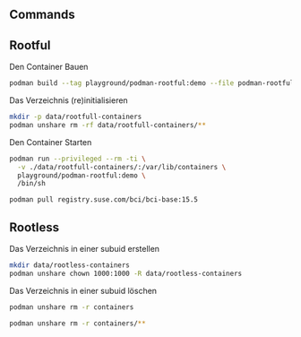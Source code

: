 ## Commands

## Rootful
Den Container Bauen
```bash
podman build --tag playground/podman-rootful:demo --file podman-rootful.dockerfile .
```

Das Verzeichnis (re)initialisieren
```bash
mkdir -p data/rootfull-containers
podman unshare rm -rf data/rootfull-containers/**
```

Den Container Starten
```bash
podman run --privileged --rm -ti \
  -v ./data/rootfull-containers/:/var/lib/containers \
  playground/podman-rootful:demo \
  /bin/sh
```

```
podman pull registry.suse.com/bci/bci-base:15.5
```


## Rootless
Das Verzeichnis in einer subuid erstellen
```bash
mkdir data/rootless-containers
podman unshare chown 1000:1000 -R data/rootless-containers
```

Das Verzeichnis in einer subuid löschen
```bash
podman unshare rm -r containers
```

```bash
podman unshare rm -r containers/**
```


